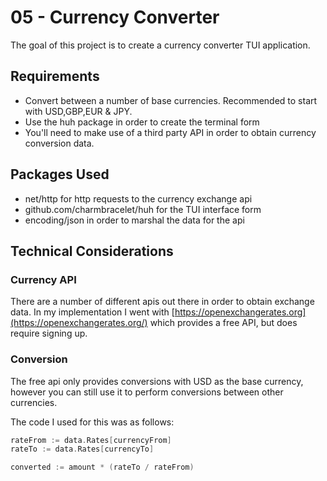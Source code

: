 # 05 - Currency Converter

The goal of this project is to create a currency converter TUI application.

## Requirements

- Convert between a number of base currencies. Recommended to start with USD,GBP,EUR & JPY.
- Use the huh package in order to create the terminal form
- You'll need to make use of a third party API in order to obtain currency conversion data.

## Packages Used

- net/http for http requests to the currency exchange api
- github.com/charmbracelet/huh for the TUI interface form
- encoding/json in order to marshal the data for the api

## Technical Considerations

### Currency API

There are a number of different apis out there in order to obtain exchange data. In my implementation
I went with [https://openexchangerates.org](https://openexchangerates.org/) which provides a free
API, but does require signing up.

### Conversion

The free api only provides conversions with USD as the base currency, however you can still
use it to perform conversions between other currencies.

The code I used for this was as follows:

```go
rateFrom := data.Rates[currencyFrom]
rateTo := data.Rates[currencyTo]

converted := amount * (rateTo / rateFrom)
```
